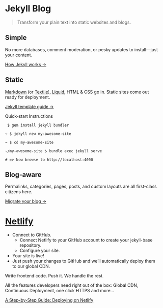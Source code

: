 # Jekyll Blog

>Transform your plain text into static websites and blogs.

## Simple

No more databases, comment moderation, or pesky updates to install—just your content.

[How Jekyll works →](https://jekyllrb.com/docs/usage/)

## Static

[Markdown](https://daringfireball.net/projects/markdown/) (or [Textile](http://redcloth.org/textile)), [Liquid](https://github.com/Shopify/liquid/wiki), HTML & CSS go in. Static sites come out ready for deployment.

[Jekyll template guide →](https://jekyllrb.com/docs/templates/)

Quick-start Instructions

```
 $ gem install jekyll bundler

~ $ jekyll new my-awesome-site

~ $ cd my-awesome-site

~/my-awesome-site $ bundle exec jekyll serve

# => Now browse to http://localhost:4000
```

## Blog-aware

Permalinks, categories, pages, posts, and custom layouts are all first-class citizens here.

[Migrate your blog →](http://import.jekyllrb.com/)

# [Netlify](https://www.netlify.com/) 

- Connect to GitHub.
    - Connect Netlify to your GitHub account to create your jekyll-base repository.
    - Configure your site.
- Your site is live!
- Just push your changes to GitHub and we’ll automatically deploy them to our global CDN.

Write frontend code. Push it. We handle the rest.

All the features developers need right out of the box: Global CDN, Continuous Deployment, one click HTTPS and more…

[A Step-by-Step Guide: Deploying on Netlify](https://www.netlify.com/blog/2016/09/29/a-step-by-step-guide-deploying-on-netlify/)